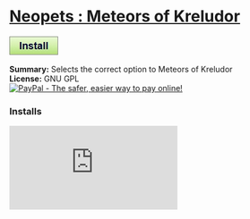 # [Neopets : Meteors of Kreludor](.)

[![Install](../../resources/image/install_button.jpg)](../../../../raw/master/scripts/Neopets_Meteors_of_Kreludor/28362.user.js)

**Summary:** Selects the correct option to Meteors of Kreludor<br />
**License:** GNU GPL<br />
[![PayPal - The safer, easier way to pay online!](https://www.paypalobjects.com/en_US/i/btn/btn_donate_SM.gif "PayPal - The safer, easier way to pay online!")](http://goo.gl/Fv19S)


### Installs
![Daily installs](http://gm.wesley.eti.br/count.php?id=scripts/scripts/Neopets_Meteors_of_Kreludor/28362.user.js&type=image)
